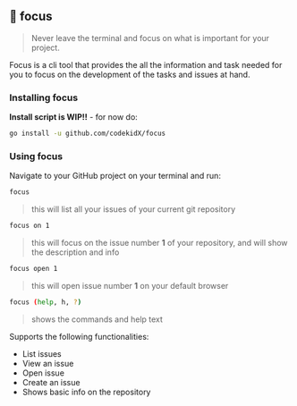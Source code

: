 ## 🎯 focus

> Never leave the terminal and focus on what is important for your project.

Focus is a cli tool that provides the all the information and task needed for you
to focus on the development of the tasks and issues at hand.

### Installing focus

**Install script is WIP!!** - for now do:

```bash
go install -u github.com/codekidX/focus
```

### Using focus

Navigate to your GitHub project on your terminal and run:

```bash
focus
```

> this will list all your issues of your current git repository

```bash
focus on 1
```

> this will focus on the issue number **1** of your repository, and will show the description and info

```bash
focus open 1
```

> this will open issue number **1** on your default browser

```bash
focus (help, h, ?)
```

> shows the commands and help text

Supports the following functionalities:

- List issues
- View an issue
- Open issue
- Create an issue
- Shows basic info on the repository
